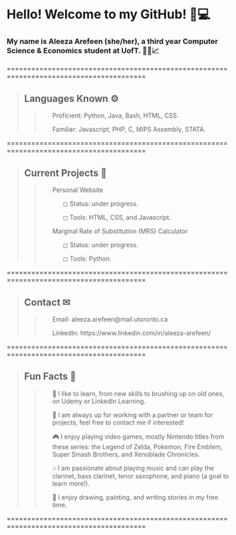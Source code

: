 # Hello! Welcome to my GitHub! 👋💻

### My name is Aleeza Arefeen (she/her), a third year Computer Science & Economics student at UofT. 👩‍💻📈
 ========================================================================================
  >## Languages Known ⚙
  >><ul> Proficient: Python, Java, Bash, HTML, CSS. </ul> 
  >><ul> Familiar: Javascript, PHP, C, MIPS Assembly, STATA. </ul>
 ========================================================================================
  >## Current Projects 📝
  >><ul> Personal Website <ul> ◻ Status: under progress. </ul> <ul> ◻ Tools: HTML, CSS, and Javascript. </ul> </ul>
  >><ul> Marginal Rate of Substitution (MRS) Calculator <ul> ◻ Status: under progress. </ul> <ul> ◻ Tools: Python. </ul> </ul>
 ========================================================================================
  >## Contact ✉
  >><ul> Email: aleeza.arefeen@mail.utoronto.ca </ul>
  >><ul> LinkedIn: https://www.linkedin.com/in/aleeza-arefeen/ </ul>
 ========================================================================================
  >## Fun Facts 💬
  >><ul> 📄 I like to learn, from new skills to brushing up on old ones, on Udemy or LinkedIn Learning. </ul>
  >><ul> 🤝 I am always up for working with a partner or team for projects, feel free to contact me if interested! </ul>
  >><ul> 🎮 I enjoy playing video games, mostly Nintendo titles from these series: the Legend of Zelda, Pokemon, Fire Emblem, Super Smash Brothers, and Xenoblade Chronicles. </ul>
  >><ul> 🎶 I am passionate about playing music and can play the clarinet, bass clarinet, tenor saxophone, and piano (a goal to learn more!). </ul>
  >><ul> 🎨 I enjoy drawing, painting, and writing stories in my free time. </ul>
 ========================================================================================
